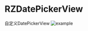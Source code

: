 # RZDatePickerView
自定义DatePickerView
![example](https://github.com/rzrobert/RZDatePickerView/blob/master/datePickerView.gif?raw=true)